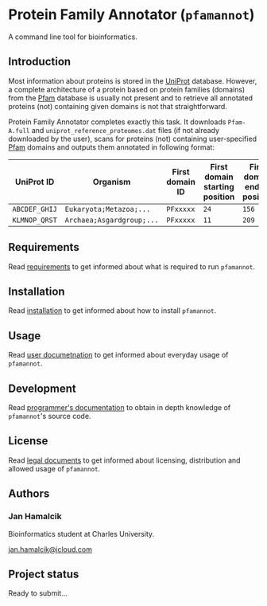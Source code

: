 [//]: # (pfamannot)
[//]: # (Protein Family Annotator)
[//]: # ()
[//]: # (README.md)
[//]: # (Jan Hamalcik)
[//]: # ()
[//]: # (Contains basic information about pfamannot's usage and installation)
[//]: # ()

# Protein Family Annotator (`pfamannot`)

A command line tool for bioinformatics.

## Introduction

Most information about proteins is stored in the
[UniProt](https://www.uniprot.org) database.
However, a complete architecture of a protein based on protein families
(domains) from the [Pfam](http://pfam.xfam.org) database is usually not
present and to retrieve all annotated proteins (not) containing given
domains is not that straightforward.

Protein Family Annotator completes exactly this task.
It downloads `Pfam-A.full` and `uniprot_reference_proteomes.dat` files
(if not already downloaded by the user), scans for proteins (not)
containing user-specified [Pfam](http://pfam.xfam.org) domains and
outputs them annotated in following format:

UniProt ID | Organism | First domain ID | First domain starting position | First domain ending position | ... | Last domain ID | Last domain starting position | Last domain ending position | Sequence
---------- | -------- | --------------- | ------------------------------ | ---------------------------- | --- | -------------- | ----------------------------- | --------------------------- | --------
`ABCDEF_GHIJ` | `Eukaryota;Metazoa;...` | `PFxxxxx` | `24` | `156` | `...` | `PFxxxxx` | `486` | `633` | `MFHLVA...DECYWL`
`KLMNOP_QRST` | `Archaea;Asgardgroup;...` | `PFxxxxx` | `11` | `209` | `...` | `PFxxxxx` | `789` | `941` | `MTGIIT...QPSCAY`

## Requirements

Read [requirements](docs/install/requirements.md) to get informed about
what is required to run `pfamannot`.

## Installation

Read [installation](docs/install/installation.md) to get informed about
how to install `pfamannot`.

## Usage

Read [user documetnation](docs/user) to get informed about everyday usage
of `pfamannot`.

## Development

Read [programmer's documentation](docs/development) to obtain in depth
knowledge of `pfamannot`'s source code.

## License

Read [legal documents](docs/legal) to get informed about licensing,
distribution and allowed usage of `pfamannot`.

## Authors

### Jan Hamalcik

Bioinformatics student at Charles University.

jan.hamalcik@icloud.com

## Project status

Ready to submit...
